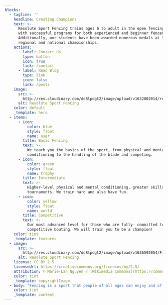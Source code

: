```yaml
---
blocks:
  - tagline: ''
    headline: Creating Champions
    text: >-
      Resolute Sport Fencing trains ages 6 to adult in the epee fencing weapon
      with successful programs for both experienced and beginner fencers.
      Additionally, our students have been awarded numerous medals at local,
      regional and national championships.
    actions:
      - label: Contact Us
        type: button
        icon: true
        link: /contact
      - label: Read Blog
        type: link
        icon: false
        link: /posts
    image:
      src: >-
        http://res.cloudinary.com/dd8lpdgt2/image/upload/v1632002014/resolute_portrait_fovzct.png
      alt: Resolute Sport Fencing
    color: default
    _template: hero
  - items:
      - icon:
          color: blue
          style: float
          name: user
        title: Basic Fencing
        text: >-
          We teach you the basics of the sport, from physical and mental
          conditioning to the handling of the blade and competing.
      - icon:
          color: green
          style: float
          name: trophy
        title: Intermediate
        text: >-
          Higher-level physical and mental conditioning, greater skills and some
          tournaments. We train hard and also have fun.
      - icon:
          color: yellow
          style: float
          name: world
        title: Competitive
        text: >-
          Our most advanced level for those who are fully- committed to
          competitive bouting. We will train you to be a champion!
    color: tint
    _template: features
  - image:
      src: >-
        http://res.cloudinary.com/dd8lpdgt2/image/upload/v1636592054/Final_Trophee_Monal_2012_n08_zr4qtq.jpg
      alt: Resolute Sport Fencing
    license: CC BY 2.5
    licenseUrl: https://creativecommons.org/licenses/by/2.5/
    attribution: © Marie-Lan Nguyen / [Wikimedia Commons](https://commons.wikimedia.org/wiki/Main_Page) / [CC BY 2.5](https://creativecommons.org/licenses/by/2.5/)
    color: tint
    _template: copyrightImage
  - body: "Fencing is a sport that people of all ages can enjoy and offers a multitude of advantages. Fencing is a mental and physical exercise in which fencers learn to tackle opponents of different levels of skills and increase their physical resilience, agility and accuracy. Skills gained through fencing  extend to all areas of life. As a young person or adult, you can start fencing – for recreation, exercise and competitive practice.\n\nFencing’s three weapons are foil, sabre, and epee. The object of fencing is to score a point or touch by hitting the target of your opponent with your weapon before they get the touch of scoring on you, but with each weapon the rules, strategies and target areas differ to make the games distinct. As such, most fencers develop a preference and skill for one weapon over the other, but many enjoy the challenge and diversion of once in a while taking on a fight in another weapon, or even developing skills in a second weapon."
    color: tint
    _template: content
---
```



